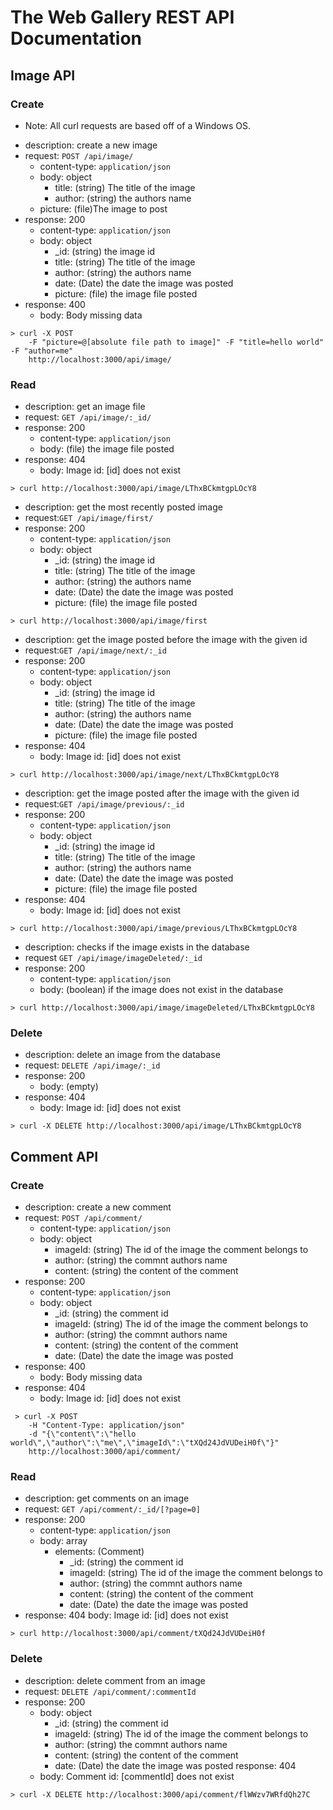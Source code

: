 # The Web Gallery REST API Documentation

## Image API

### Create

* Note: All curl requests are based off of a Windows OS.

- description: create a new image
- request: `POST /api/image/`
    - content-type: `application/json`
    - body: object
      - title: (string) The title of the image
      - author: (string) the authors name
	- picture: (file)The image to post
- response: 200
    - content-type: `application/json`
    - body: object
      - _id: (string) the image id
	  - title: (string) The title of the image
      - author: (string) the authors name
	  - date: (Date) the date the image was posted
	  - picture: (file) the image file posted
- response: 400
	- body: Body missing data
	
```
> curl -X POST 
	-F "picture=@[absolute file path to image]" -F "title=hello world" -F "author=me" 
	http://localhost:3000/api/image/
```

### Read

- description: get an image file
- request: `GET /api/image/:_id/`
- response: 200
	- content-type: `application/json`
	- body: (file) the image file posted
- response: 404
	- body: Image id: [id] does not exist
	
```
> curl http://localhost:3000/api/image/LThxBCkmtgpLOcY8
```
	
- description: get the most recently posted image
- request:`GET /api/image/first/`
- response: 200
    - content-type: `application/json`
    - body: object
      - _id: (string) the image id
	  - title: (string) The title of the image
      - author: (string) the authors name
	  - date: (Date) the date the image was posted
	  - picture: (file) the image file posted
	 
```
> curl http://localhost:3000/api/image/first
```
- description: get the image posted before the image with the given id
- request:`GET /api/image/next/:_id`
- response: 200
    - content-type: `application/json`
    - body: object
      - _id: (string) the image id
	  - title: (string) The title of the image
      - author: (string) the authors name
	  - date: (Date) the date the image was posted
	  - picture: (file) the image file posted
- response: 404
	- body: Image id: [id] does not exist

```
> curl http://localhost:3000/api/image/next/LThxBCkmtgpLOcY8
```

- description: get the image posted after the image with the given id
- request:`GET /api/image/previous/:_id`
- response: 200
    - content-type: `application/json`
    - body: object
      - _id: (string) the image id
	  - title: (string) The title of the image
      - author: (string) the authors name
	  - date: (Date) the date the image was posted
	  - picture: (file) the image file posted
- response: 404
	- body: Image id: [id] does not exist
	
```
> curl http://localhost:3000/api/image/previous/LThxBCkmtgpLOcY8
```
	
- description: checks if the image exists in the database
- request `GET /api/image/imageDeleted/:_id`
- response: 200
	- content-type: `application/json`
	- body: (boolean) if the image does not exist in the database
	
```
> curl http://localhost:3000/api/image/imageDeleted/LThxBCkmtgpLOcY8
```
  
### Delete

- description: delete an image from the database
- request: `DELETE /api/image/:_id`
- response: 200
	- body: (empty)
- response: 404
	- body: Image id: [id] does not exist
	
```
> curl -X DELETE http://localhost:3000/api/image/LThxBCkmtgpLOcY8
```

## Comment API

### Create

- description: create a new comment
- request: `POST /api/comment/`
    - content-type: `application/json`
    - body: object
      - imageId: (string) The id of the image the comment belongs to
      - author: (string) the commnt authors name
	  - content: (string) the content of the comment
- response: 200
    - content-type: `application/json`
    - body: object
      - _id: (string) the comment id
	  - imageId: (string) The id of the image the comment belongs to
	  - author: (string) the commnt authors name
	  - content: (string) the content of the comment
	  - date: (Date) the date the image was posted
- response: 400
	- body: Body missing data
- response: 404
	- body: Image id: [id] does not exist
	
```
 > curl -X POST 
	-H "Content-Type: application/json" 
	-d "{\"content\":\"hello world\",\"author\":\"me\",\"imageId\":\"tXQd24JdVUDeiH0f\"}" 
	http://localhost:3000/api/comment/
```

### Read

- description: get comments on an image
- request: `GET /api/comment/:_id/[?page=0]`
- response: 200
	- content-type: `application/json`
	- body: array
		- elements: (Comment)
			- _id: (string) the comment id
			- imageId: (string) The id of the image the comment belongs to
			- author: (string) the commnt authors name
			- content: (string) the content of the comment
			- date: (Date) the date the image was posted
- response: 404
	body: Image id: [id] does not exist
	
```
> curl http://localhost:3000/api/comment/tXQd24JdVUDeiH0f
```
			
### Delete
  
- description: delete comment from an image
- request: `DELETE /api/comment/:commentId`
- response: 200
	- body: object
		- _id: (string) the comment id
		- imageId: (string) The id of the image the comment belongs to
		- author: (string) the commnt authors name
		- content: (string) the content of the comment
		- date: (Date) the date the image was posted
response: 404
	- body: Comment id: [commentId] does not exist

```
> curl -X DELETE http://localhost:3000/api/comment/flWWzv7WRfdQh27C
```
	